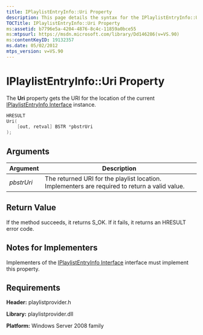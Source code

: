 ```yaml
---
title: IPlaylistEntryInfo::Uri Property
description: This page details the syntax for the IPlaylistEntryInfo::Uri property which gets the URI for the location of the current IPlaylistEntryInfo Interface instance.
TOCTitle: IPlaylistEntryInfo::Uri Property
ms:assetid: b7796e5a-4204-4876-8c4c-11859a0bce55
ms:mtpsurl: https://msdn.microsoft.com/library/Dd146286(v=VS.90)
ms:contentKeyID: 19132357
ms.date: 05/02/2012
mtps_version: v=VS.90
---
```


# IPlaylistEntryInfo::Uri Property

The **Uri** property gets the URI for the location of the current [IPlaylistEntryInfo Interface](iplaylistentryinfo-interface.md) instance.

```cpp
HRESULT
Uri(
    [out, retval] BSTR *pbstrUri
);
```

## Arguments

|Argument|Description|
|--- |--- |
|*pbstrUri*|The returned URI for the playlist location. Implementers are required to return a valid value.|

## Return Value

If the method succeeds, it returns S\_OK. If it fails, it returns an HRESULT error code.

## Notes for Implementers

Implementers of the [IPlaylistEntryInfo Interface](iplaylistentryinfo-interface.md) interface must implement this property.

## Requirements

**Header:** playlistprovider.h

**Library:** playlistprovider.dll

**Platform:** Windows Server 2008 family
